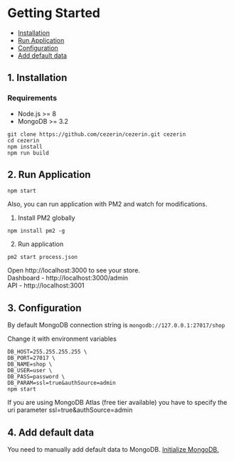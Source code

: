 # Getting Started

* [Installation](#1-installation)
* [Run Application](#2-run-application)
* [Configuration](#3-configuration)
* [Add default data](#4-add-default-data)

## 1. Installation

### Requirements
- Node.js >= 8
- MongoDB >= 3.2

```shell
git clone https://github.com/cezerin/cezerin.git cezerin
cd cezerin
npm install
npm run build
```

## 2. Run Application

```shell
npm start
```

Also, you can run application with PM2 and watch for modifications.
1. Install PM2 globally
```
npm install pm2 -g
```
2. Run application
```shell
pm2 start process.json
```

Open http://localhost:3000 to see your store.  
Dashboard - http://localhost:3000/admin  
API - http://localhost:3001

## 3. Configuration

By default MongoDB connection string is `mongodb://127.0.0.1:27017/shop`

Change it with environment variables

```shell
DB_HOST=255.255.255.255 \
DB_PORT=27017 \
DB_NAME=shop \
DB_USER=user \
DB_PASS=password \
DB_PARAM=ssl=true&authSource=admin
npm start
```

If you are using MongoDB Atlas (free tier available) you have to specify the uri parameter ssl=true&authSource=admin

## 4. Add default data

You need to manually add default data to MongoDB. [Initialize MongoDB.](https://github.com/cezerin/cezerin/blob/master/docs/initialize-mongodb.md)
